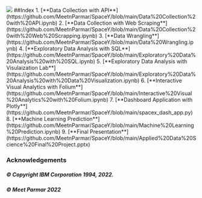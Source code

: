 <img src="(https://github.com/MeetnParmar/SpaceY/blob/main/Applied%20DS%20Project.png)">
##Index
1. [**Data Collection with API**](https://github.com/MeetnParmar/SpaceY/blob/main/Data%20Collection%20with%20API.ipynb)
2. [**Data Collection with Web Scraping**](https://github.com/MeetnParmar/SpaceY/blob/main/Data%20Collection%20with%20Web%20Scrapping.ipynb)
3. [**Data Wrangling**](https://github.com/MeetnParmar/SpaceY/blob/main/Data%20Wrangling.ipynb)
4. [**Exploratory Data Analysis with SQL**](https://github.com/MeetnParmar/SpaceY/blob/main/Exploratory%20Data%20Analysis%20with%20SQL.ipynb)
5. [**Exploratory Data Analysis with Visulaization Lab**](https://github.com/MeetnParmar/SpaceY/blob/main/Exploratory%20Data%20Analysis%20with%20Data%20Visualization.ipynb)
6. [**Interactive Visual Analytics with Folium**](https://github.com/MeetnParmar/SpaceY/blob/main/Interactive%20Visual%20Analytics%20with%20Folium.ipynb)
7. [**Dashboard Application with Plotly**](https://github.com/MeetnParmar/SpaceY/blob/main/spacex_dash_app.py)
8. [**Machine Learning Prediction**](https://github.com/MeetnParmar/SpaceY/blob/main/Machine%20Learning%20Prediction.ipynb)
9. [**Final Presentation**](https://github.com/MeetnParmar/SpaceY/blob/main/Applied%20Data%20Science%20Final%20Project.pptx)


### Acknowledgements 

##### © Copyright IBM Corporation 1994, 2022.
##### © Meet Parmar 2022
